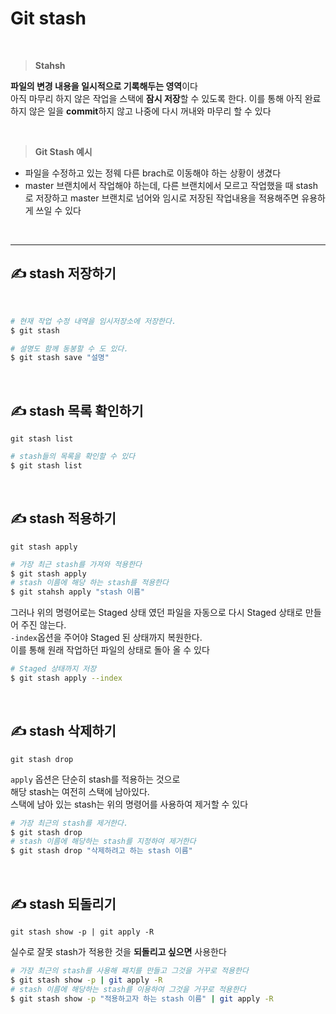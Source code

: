 <h1>Git stash</h1>

<br/>

> **Stahsh**

**파일의 변경 내용을 일시적으로 기록해두는 영역**이다 <br />
아직 마무리 하지 않은 작업을 스택에 **잠시 저장**할 수 있도록 한다.
이를 통해 아직 완료하지 않은 일을 **commit**하지 않고 나중에 다시 꺼내와 마무리 할 수 있다

<br/>

> **Git Stash 예시**

- 파일을 수정하고 있는 정웨 다른 brach로 이동해야 하는 상황이 생겼다
- master 브랜치에서 작업해야 하는데, 다른 브랜치에서 모르고 작업했을 때 stash로 저장하고 master 브랜치로 넘어와 임시로 저장된 작업내용을 적용해주면 유용하게 쓰일 수 있다

<br />

<hr />

<h2>✍️ stash 저장하기</h2>

<br />

```bash
# 현재 작업 수정 내역을 임시저장소에 저장한다.
$ git stash

# 설명도 함께 동봉할 수 도 있다.
$ git stash save "설명"
```

<br />

 <h2>✍️ stash 목록 확인하기 </h2> 

 `git stash list`

 ```bash
# stash들의 목록을 확인할 수 있다
$ git stash list
 ```

<br />


 <h2>✍️ stash 적용하기 </h2> 

`git stash apply`
 
```bash
# 가장 최근 stash를 가져와 적용한다
$ git stash apply
# stash 이름에 해당 하는 stash를 적용한다
$ git stahsh apply "stash 이름"
 ```
 
 그러나 위의 명령어로는 Staged 상태 였던 파일을 자동으로 다시 Staged 상태로 만들어 주진 않는다. <br/>
 `-index`옵션을 주어야 Staged 된 상태까지 복원한다. <br/>
이를 통해 원래 작업하던 파일의 상태로 돌아 올 수 있다
```bash
# Staged 상태까지 저장
$ git stash apply --index
```

<br />

 <h2>✍️ stash 삭제하기 </h2> 

`git stash drop` <br/>

`apply` 옵션은 단순히 stash를 적용하는 것으로 <br />
해당 stash는 여전히 스택에 남아있다. <br />
스택에 남아 있는 stash는 위의 명령어를 사용하여 제거할 수 있다
```bash
# 가장 최근의 stash를 제거한다.
$ git stash drop
# stash 이름에 해당하는 stash를 지정하여 제거한다
$ git stash drop "삭제하려고 하는 stash 이름"
```



<br />

 <h2>✍️ stash 되돌리기 </h2> 

 `git stash show -p | git apply -R`

 실수로 잘못 stash가 적용한 것을 **되돌리고 싶으면** 사용한다

```bash
# 가장 최근의 stash를 사용해 패치를 만들고 그것을 거꾸로 적용한다
$ git stash show -p | git apply -R
# stash 이름에 해당하는 stash를 이용하여 그것을 거꾸로 적용한다
$ git stash show -p "적용하고자 하는 stash 이름" | git apply -R
```
